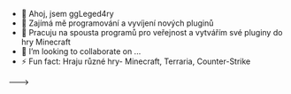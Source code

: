 - 👋 Ahoj, jsem ggLeged4ry
- 👀 Zajímá mě programování a vyvíjení nových pluginů
- 🌱 Pracuju na spousta programů pro veřejnost a vytvářím své pluginy do hry Minecraft
- 💞️ I’m looking to collaborate on ...
- ⚡ Fun fact: Hraju různé hry- Minecraft, Terraria, Counter-Strike


--->

